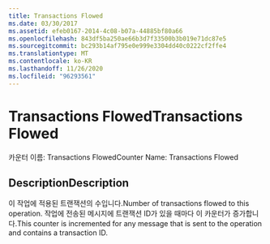 ```yaml
---
title: Transactions Flowed
ms.date: 03/30/2017
ms.assetid: efeb0167-2014-4c08-b07a-44885bf80a66
ms.openlocfilehash: 843df5ba250ae66b3d7f33500b3b019e71dc87e5
ms.sourcegitcommit: bc293b14af795e0e999e3304dd40c0222cf2ffe4
ms.translationtype: MT
ms.contentlocale: ko-KR
ms.lasthandoff: 11/26/2020
ms.locfileid: "96293561"
---
```

# <a name="transactions-flowed"></a><span data-ttu-id="90ec1-102">Transactions Flowed</span><span class="sxs-lookup"><span data-stu-id="90ec1-102">Transactions Flowed</span></span>

<span data-ttu-id="90ec1-103">카운터 이름: Transactions Flowed</span><span class="sxs-lookup"><span data-stu-id="90ec1-103">Counter Name: Transactions Flowed</span></span>  
  
## <a name="description"></a><span data-ttu-id="90ec1-104">Description</span><span class="sxs-lookup"><span data-stu-id="90ec1-104">Description</span></span>  

 <span data-ttu-id="90ec1-105">이 작업에 적용된 트랜잭션의 수입니다.</span><span class="sxs-lookup"><span data-stu-id="90ec1-105">Number of transactions flowed to this operation.</span></span> <span data-ttu-id="90ec1-106">작업에 전송된 메시지에 트랜잭션 ID가 있을 때마다 이 카운터가 증가합니다.</span><span class="sxs-lookup"><span data-stu-id="90ec1-106">This counter is incremented for any message that is sent to the operation and contains a transaction ID.</span></span>
